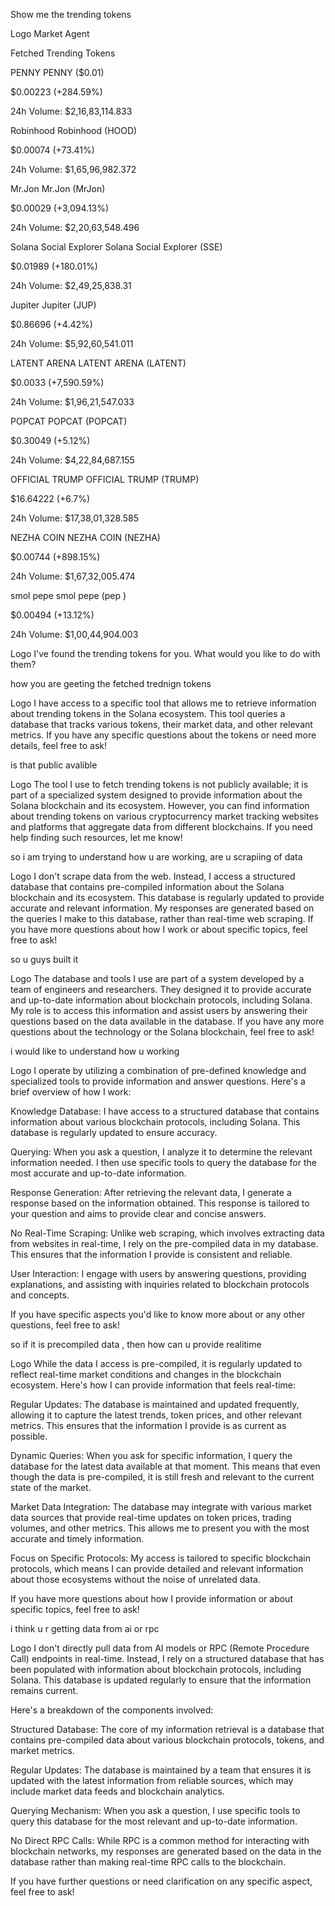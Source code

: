 Show me the trending tokens

Logo
Market Agent


Fetched Trending Tokens

PENNY
PENNY ($0.01)

$0.00223 (+284.59%)

24h Volume: $2,16,83,114.833

Robinhood
Robinhood (HOOD)

$0.00074 (+73.41%)

24h Volume: $1,65,96,982.372

Mr.Jon
Mr.Jon (MrJon)

$0.00029 (+3,094.13%)

24h Volume: $2,20,63,548.496

Solana Social Explorer
Solana Social Explorer (SSE)

$0.01989 (+180.01%)

24h Volume: $2,49,25,838.31

Jupiter
Jupiter (JUP)

$0.86696 (+4.42%)

24h Volume: $5,92,60,541.011

LATENT ARENA
LATENT ARENA (LATENT)

$0.0033 (+7,590.59%)

24h Volume: $1,96,21,547.033

POPCAT
POPCAT (POPCAT)

$0.30049 (+5.12%)

24h Volume: $4,22,84,687.155

OFFICIAL TRUMP
OFFICIAL TRUMP (TRUMP)

$16.64222 (+6.7%)

24h Volume: $17,38,01,328.585

NEZHA COIN
NEZHA COIN (NEZHA)

$0.00744 (+898.15%)

24h Volume: $1,67,32,005.474

smol pepe 
smol pepe (pep )

$0.00494 (+13.12%)

24h Volume: $1,00,44,904.003

Logo
I've found the trending tokens for you. What would you like to do with them?

how you are geeting the fetched trednign tokens

Logo
I have access to a specific tool that allows me to retrieve information about trending tokens in the Solana ecosystem. This tool queries a database that tracks various tokens, their market data, and other relevant metrics. If you have any specific questions about the tokens or need more details, feel free to ask!

is that public avalible

Logo
The tool I use to fetch trending tokens is not publicly available; it is part of a specialized system designed to provide information about the Solana blockchain and its ecosystem. However, you can find information about trending tokens on various cryptocurrency market tracking websites and platforms that aggregate data from different blockchains. If you need help finding such resources, let me know!

so i am trying to understand how u are working, are u scrapiing of data

Logo
I don't scrape data from the web. Instead, I access a structured database that contains pre-compiled information about the Solana blockchain and its ecosystem. This database is regularly updated to provide accurate and relevant information. My responses are generated based on the queries I make to this database, rather than real-time web scraping. If you have more questions about how I work or about specific topics, feel free to ask!

so u guys built it

Logo
The database and tools I use are part of a system developed by a team of engineers and researchers. They designed it to provide accurate and up-to-date information about blockchain protocols, including Solana. My role is to access this information and assist users by answering their questions based on the data available in the database. If you have any more questions about the technology or the Solana blockchain, feel free to ask!

i would like to understand how u working

Logo
I operate by utilizing a combination of pre-defined knowledge and specialized tools to provide information and answer questions. Here's a brief overview of how I work:

Knowledge Database: I have access to a structured database that contains information about various blockchain protocols, including Solana. This database is regularly updated to ensure accuracy.

Querying: When you ask a question, I analyze it to determine the relevant information needed. I then use specific tools to query the database for the most accurate and up-to-date information.

Response Generation: After retrieving the relevant data, I generate a response based on the information obtained. This response is tailored to your question and aims to provide clear and concise answers.

No Real-Time Scraping: Unlike web scraping, which involves extracting data from websites in real-time, I rely on the pre-compiled data in my database. This ensures that the information I provide is consistent and reliable.

User Interaction: I engage with users by answering questions, providing explanations, and assisting with inquiries related to blockchain protocols and concepts.

If you have specific aspects you'd like to know more about or any other questions, feel free to ask!

so if it is precompiled data , then how can u provide realitime

Logo
While the data I access is pre-compiled, it is regularly updated to reflect real-time market conditions and changes in the blockchain ecosystem. Here's how I can provide information that feels real-time:

Regular Updates: The database is maintained and updated frequently, allowing it to capture the latest trends, token prices, and other relevant metrics. This ensures that the information I provide is as current as possible.

Dynamic Queries: When you ask for specific information, I query the database for the latest data available at that moment. This means that even though the data is pre-compiled, it is still fresh and relevant to the current state of the market.

Market Data Integration: The database may integrate with various market data sources that provide real-time updates on token prices, trading volumes, and other metrics. This allows me to present you with the most accurate and timely information.

Focus on Specific Protocols: My access is tailored to specific blockchain protocols, which means I can provide detailed and relevant information about those ecosystems without the noise of unrelated data.

If you have more questions about how I provide information or about specific topics, feel free to ask!

i think u r getting data from ai or rpc

Logo
I don't directly pull data from AI models or RPC (Remote Procedure Call) endpoints in real-time. Instead, I rely on a structured database that has been populated with information about blockchain protocols, including Solana. This database is updated regularly to ensure that the information remains current.

Here's a breakdown of the components involved:

Structured Database: The core of my information retrieval is a database that contains pre-compiled data about various blockchain protocols, tokens, and market metrics.

Regular Updates: The database is maintained by a team that ensures it is updated with the latest information from reliable sources, which may include market data feeds and blockchain analytics.

Querying Mechanism: When you ask a question, I use specific tools to query this database for the most relevant and up-to-date information.

No Direct RPC Calls: While RPC is a common method for interacting with blockchain networks, my responses are generated based on the data in the database rather than making real-time RPC calls to the blockchain.

If you have further questions or need clarification on any specific aspect, feel free to ask!